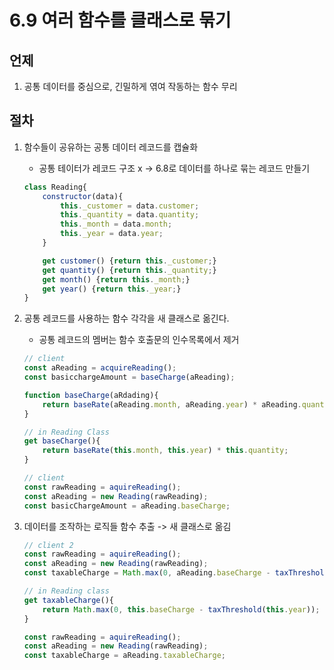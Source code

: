 # 6.9 여러 함수를 클래스로 묶기

## 언제

1. 공통 데이터를 중심으로, 긴밀하게 엮여 작동하는 함수 무리

## 절차

1. 함수들이 공유하는 공통 데이터 레코드를 캡슐화

   - 공통 테이터가 레코드 구조 x -> 6.8로 데이터를 하나로 묶는 레코드 만들기

    ```javascript
    class Reading{
        constructor(data){
            this._customer = data.customer;
            this._quantity = data.quantity;
            this._month = data.month;
            this._year = data.year;
        }

        get customer() {return this._customer;}
        get quantity() {return this._quantity;}
        get month() {return this._month;}
        get year() {return this._year;}
    }
    ```

2. 공통 레코드를 사용하는 함수 각각을 새 클래스로 옮긴다.

   - 공통 레코드의 멤버는 함수 호출문의 인수목록에서 제거

    ```javascript
    // client
    const aReading = acquireReading();
    const basicchargeAmount = baseCharge(aReading);

    function baseCharge(aRdading){
        return baseRate(aReading.month, aReading.year) * aReading.quantity;
    }
    ```

    ```javascript
    // in Reading Class
    get baseCharge(){
        return baseRate(this.month, this.year) * this.quantity;
    }

    // client
    const rawReading = aquireReading();
    const aReading = new Reading(rawReading);
    const basicChargeAmount = aReading.baseCharge;
    ```

3. 데이터를 조작하는 로직들 함수 추출 -> 새 클래스로 옮김

    ```javascript
    // client 2
    const rawReading = aquireReading();
    const aReading = new Reading(rawReading);
    const taxableCharge = Math.max(0, aReading.baseCharge - taxThreshold(aReading.year));
    ```

    ```javascript
    // in Reading class
    get taxableCharge(){
        return Math.max(0, this.baseCharge - taxThreshold(this.year));
    }

    const rawReading = aquireReading();
    const aReading = new Reading(rawReading);
    const taxableCharge = aReading.taxableCharge;
    ```
